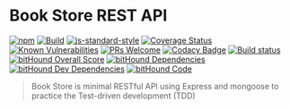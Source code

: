 # Book Store REST API
[![npm](https://img.shields.io/npm/v/npm.svg)](https://www.npmjs.com/package/book-store)
[![Build](https://travis-ci.org/Lazhari/book-store.svg?branch=master)](https://travis-ci.org/Lazhari/book-store)
[![js-standard-style](https://img.shields.io/badge/code%20style-standard-brightgreen.svg)](http://standardjs.com/)
[![Coverage Status](https://coveralls.io/repos/github/Lazhari/book-store/badge.svg?branch=master)](https://coveralls.io/github/Lazhari/book-store?branch=master)
[![Known Vulnerabilities](https://snyk.io/test/github/lazhari/book-store/badge.svg)](https://snyk.io/test/github/lazhari/book-store)
[![PRs Welcome](https://img.shields.io/badge/PRs-welcome-brightgreen.svg?style=flat-square)](http://makeapullrequest.com)
[![Codacy Badge](https://api.codacy.com/project/badge/Grade/d8c8cb9582cd4791811131dca66a9122)](https://www.codacy.com/app/Lazhari/book-store?utm_source=github.com&amp;utm_medium=referral&amp;utm_content=Lazhari/book-store&amp;utm_campaign=Badge_Grade)
[![Build status](https://ci.appveyor.com/api/projects/status/9tiprfjh0gmwodvm/branch/master?svg=true)](https://ci.appveyor.com/project/Lazhari/book-store/branch/master)
[![bitHound Overall Score](https://www.bithound.io/github/Lazhari/book-store/badges/score.svg)](https://www.bithound.io/github/Lazhari/book-store)
[![bitHound Dependencies](https://www.bithound.io/github/Lazhari/book-store/badges/dependencies.svg)](https://www.bithound.io/github/Lazhari/book-store/master/dependencies/npm)
[![bitHound Dev Dependencies](https://www.bithound.io/github/Lazhari/book-store/badges/devDependencies.svg)](https://www.bithound.io/github/Lazhari/book-store/master/dependencies/npm)
[![bitHound Code](https://www.bithound.io/github/Lazhari/book-store/badges/code.svg)](https://www.bithound.io/github/Lazhari/book-store)
> Book Store is minimal RESTful API using Express and mongoose to practice the Test-driven development (TDD)

